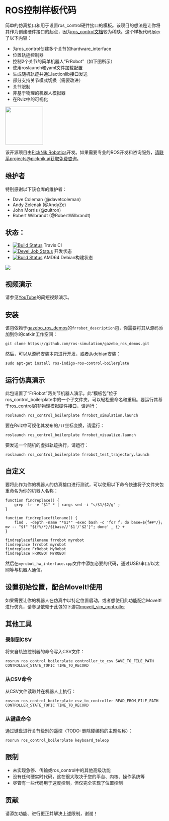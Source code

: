 # ROS控制样板代码

简单的仿真接口和用于设置ros_control硬件接口的模板。该项目的想法是让你将其作为创建硬件接口的起点，因为[ros_control文档](http://wiki.ros.org/ros_control)较为稀缺。这个样板代码展示了以下内容：

- 为ros_control创建多个关节的hardware_interface
- 位置轨迹控制器
- 控制2个关节的简单机器人“FrRobot”（如下图所示）
- 使用roslaunch和yaml文件加载配置
- 生成随机轨迹并通过actionlib接口发送
- 部分支持关节模式切换（需要改进）
- 关节限制
- 非基于物理的机器人模拟器
- 在Rviz中的可视化

<img src="https://picknik.ai/assets/images/logo.jpg" width="120">

该开源项目由[PickNik Robotics](https://picknik.ai/)开发。如果需要专业的ROS开发和咨询服务，请联系projects@picknik.ai获取免费咨询。

## 维护者

特别感谢以下该仓库的维护者：

- Dave Coleman (@davetcoleman)
- Andy Zelenak (@AndyZe)
- John Morris (@zultron)
- Robert Wilbrandt (@RobertWilbrandt)

## 状态：

* [![Build Status](https://travis-ci.org/PickNikRobotics/ros_control_boilerplate.svg?branch=melodic-devel)](https://travis-ci.org/PickNikRobotics/ros_control_boilerplate) Travis CI
* [![Devel Job Status](http://build.ros.org/buildStatus/icon?job=Mdev__ros_control_boilerplate__ubuntu_bionic_amd64)](http://build.ros.org/job/Mdev__ros_control_boilerplate__ubuntu_bionic_amd64/) 开发状态
* [![Build Status](http://build.ros.org/buildStatus/icon?job=Mbin_uB64__ros_control_boilerplate__ubuntu_bionic_amd64__binary)](http://build.ros.org/job/Mbin_uB64__ros_control_boilerplate__ubuntu_bionic_amd64__binary/) AMD64 Debian构建状态

<img src="https://raw.githubusercontent.com/davetcoleman/ros_control_boilerplate/jade-devel/resources/screenshot.png"/>

## 视频演示

请参见[YouTube](https://www.youtube.com/watch?v=Tpj2tx9uZ-o)的简短视频演示。

## 安装

该包依赖于[gazebo_ros_demos](https://github.com/ros-simulation/gazebo_ros_demos)的``frrobot_description``包，你需要将其从源码添加到你的catkin工作空间：

    git clone https://github.com/ros-simulation/gazebo_ros_demos.git

然后，可以从源码安装本包进行开发，或者从debian安装：

    sudo apt-get install ros-indigo-ros-control-boilerplate

## 运行仿真演示

此包设置了“FrRobot”两关节机器人演示。此“模板包”位于ros_control_boilerplate中的一个子文件夹，可以轻松重命名和重用。要运行其基于ros_control的非物理模拟硬件接口，请运行：

    roslaunch ros_control_boilerplate frrobot_simulation.launch

要在Rviz中可视化其发布的``/tf``坐标变换，请运行：

    roslaunch ros_control_boilerplate frrobot_visualize.launch

要发送一个随机的虚拟轨迹执行，请运行：

    roslaunch ros_control_boilerplate frrobot_test_trajectory.launch

## 自定义

要将此作为你的机器人的仿真接口进行测试，可以使用以下命令快速将子文件夹包重命名为你的机器人名称：

```
function findreplace() {
    grep -lr -e "$1" * | xargs sed -i "s/$1/$2/g" ;
}

function findreplacefilename() {
    find . -depth -name "*$1*" -exec bash -c 'for f; do base=${f##*/}; mv -- "$f" "${f%/*}/${base//'$1'/'$2'}"; done' _ {} +
}

findreplacefilename frrobot myrobot
findreplace frrobot myrobot
findreplace FrRobot MyRobot
findreplace FRROBOT MYROBOT
```

然后在``myrobot_hw_interface.cpp``文件中添加必要的代码，通过USB/串口/以太网等与机器人通信。

## 设置初始位置，配合MoveIt!使用

如果需要让你的机器人在仿真中以特定位置启动，或者想使用此功能配合MoveIt!进行仿真，请参见依赖于此包的下游包[moveit_sim_controller](https://github.com/davetcoleman/moveit_sim_controller)

## 其他工具

### 录制到CSV

将来自轨迹控制器的命令写入CSV文件：

    rosrun ros_control_boilerplate controller_to_csv SAVE_TO_FILE_PATH CONTROLLER_STATE_TOPIC TIME_TO_RECORD

### 从CSV命令

从CSV文件读取并在机器人上执行：

    rosrun ros_control_boilerplate csv_to_controller READ_FROM_FILE_PATH CONTROLLER_STATE_TOPIC TIME_TO_RECORD

### 从键盘命令

通过键盘进行关节级别的遥控（TODO: 删除硬编码的主题名称）：

    rosrun ros_control_boilerplate keyboard_teleop

## 限制

- 未实现急停、传输或ros_control中的其他高级功能
- 没有任何硬实时代码，这在很大取决于您的平台、内核、操作系统等
- 尽管有一些代码用于速度控制，但仅完全实现了位置控制

## 贡献

请添加功能、进行更正并解决上述限制，谢谢！